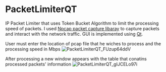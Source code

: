 # PacketLimiterQT
IP Packet Limiter that uses Token Bucket Algorithm to limit the processing speed of packets. I used [Npcap packet capture libaray](https://npcap.com/) to capture packets and interact with the network traffic. GUI is implemented using [Qt](https://www.qt.io/).

User must enter the location of pcap file that he wiches to process and the processing speed in Mbps
![PacketLimiterQT_FUzup64ddV](https://github.com/retroruiner/PacketLimiterQT/assets/65854400/36509773-e47c-426d-b621-fc4b050ec957)

After processing a new window appears with the table that conatins processed packets' information
![PacketLimiterQT_gIJCELo97i](https://github.com/retroruiner/PacketLimiterQT/assets/65854400/aaf8e665-3f71-4d61-9fb0-d2e6dd066932)

